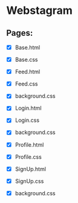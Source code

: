 # Webstagram
## Pages:

- [x] Base.html
- [x] Base.css
- [x] Feed.html
- [x] Feed.css
- [x] background.css
- [x] Login.html
- [x] Login.css
- [x] background.css
- [x] Profile.html
- [x] Profile.css
- [x] SignUp.html
- [x] SignUp.css
- [x] background.css




